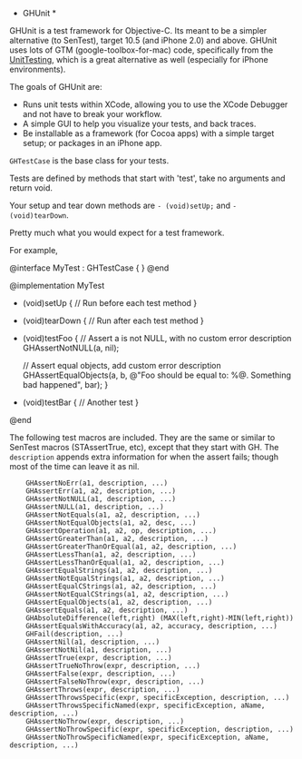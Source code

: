 * GHUnit *

GHUnit is a test framework for Objective-C. Its meant to be a simpler alternative (to SenTest), target 10.5 (and iPhone 2.0) and above.
GHUnit uses lots of GTM (google-toolbox-for-mac) code, specifically from the [UnitTesting](http://code.google.com/p/google-toolbox-for-mac/source/browse/trunk/UnitTesting/), 
which is a great alternative as well (especially for iPhone environments).

The goals of GHUnit are:

- Runs unit tests within XCode, allowing you to use the XCode Debugger and not have to break your workflow.
- A simple GUI to help you visualize your tests, and back traces.
- Be installable as a framework (for Cocoa apps) with a simple target setup; or packages in an iPhone app.

`GHTestCase` is the base class for your tests.

Tests are defined by methods that start with 'test', take no arguments and return void. 

Your setup and tear down methods are `- (void)setUp;` and `- (void)tearDown`. 

Pretty much what you would expect for a test framework.
 
For example,
 
  @interface MyTest : GHTestCase { }
  @end
 
  @implementation MyTest
 
  - (void)setUp {
    // Run before each test method
  }
 
  - (void)tearDown {
    // Run after each test method
  }
 
  - (void)testFoo {
   // Assert a is not NULL, with no custom error description
	 GHAssertNotNULL(a, nil);
 
	 // Assert equal objects, add custom error description
	 GHAssertEqualObjects(a, b, @"Foo should be equal to: %@. Something bad happened", bar);
  }
 
  - (void)testBar {
	 // Another test
  }
 
  @end
 
The following test macros are included. They are the same or similar to SenTest macros (STAssertTrue, etc), except
that they start with GH. The `description` appends extra information for when the assert fails; though most of the time
can leave it as nil.
 
		GHAssertNoErr(a1, description, ...)
		GHAssertErr(a1, a2, description, ...)
		GHAssertNotNULL(a1, description, ...)
		GHAssertNULL(a1, description, ...)
		GHAssertNotEquals(a1, a2, description, ...)
		GHAssertNotEqualObjects(a1, a2, desc, ...)
		GHAssertOperation(a1, a2, op, description, ...)
		GHAssertGreaterThan(a1, a2, description, ...)
		GHAssertGreaterThanOrEqual(a1, a2, description, ...)
		GHAssertLessThan(a1, a2, description, ...)
		GHAssertLessThanOrEqual(a1, a2, description, ...)
		GHAssertEqualStrings(a1, a2, description, ...)
		GHAssertNotEqualStrings(a1, a2, description, ...)
		GHAssertEqualCStrings(a1, a2, description, ...)
		GHAssertNotEqualCStrings(a1, a2, description, ...)
		GHAssertEqualObjects(a1, a2, description, ...)
		GHAssertEquals(a1, a2, description, ...)
		GHAbsoluteDifference(left,right) (MAX(left,right)-MIN(left,right))
		GHAssertEqualsWithAccuracy(a1, a2, accuracy, description, ...)
		GHFail(description, ...)
		GHAssertNil(a1, description, ...)
		GHAssertNotNil(a1, description, ...)
		GHAssertTrue(expr, description, ...)
		GHAssertTrueNoThrow(expr, description, ...)
		GHAssertFalse(expr, description, ...)
		GHAssertFalseNoThrow(expr, description, ...)
		GHAssertThrows(expr, description, ...)
		GHAssertThrowsSpecific(expr, specificException, description, ...)
		GHAssertThrowsSpecificNamed(expr, specificException, aName, description, ...)
		GHAssertNoThrow(expr, description, ...)
		GHAssertNoThrowSpecific(expr, specificException, description, ...)
		GHAssertNoThrowSpecificNamed(expr, specificException, aName, description, ...)
